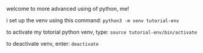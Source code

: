 welcome to more advanced using of python, me!

i set up the venv using this command:
```python3 -m venv tutorial-env```

to activate my totorial python venv, type:
  ```source tutorial-env/bin/activate```

to deactivate venv, enter:
```deactivate```

